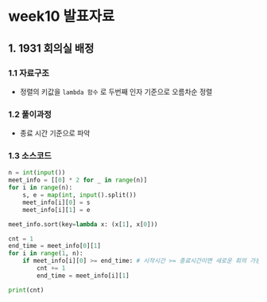# week10 발표자료

## 1. 1931 회의실 배정

### 1.1 자료구조
- 정렬의 키값을 `lambda 함수` 로 두번째 인자 기준으로 오름차순 정렬
   
### 1.2 풀이과정 
- 종료 시간 기준으로 파악

### 1.3 소스코드

```python
n = int(input())
meet_info = [[0] * 2 for _ in range(n)]
for i in range(n):
    s, e = map(int, input().split())
    meet_info[i][0] = s
    meet_info[i][1] = e

meet_info.sort(key=lambda x: (x[1], x[0]))

cnt = 1
end_time = meet_info[0][1]
for i in range(1, n):
    if meet_info[i][0] >= end_time: # 시작시간 >= 종료시간이면 새로운 회의 가능
        cnt += 1
        end_time = meet_info[i][1]

print(cnt)
```
